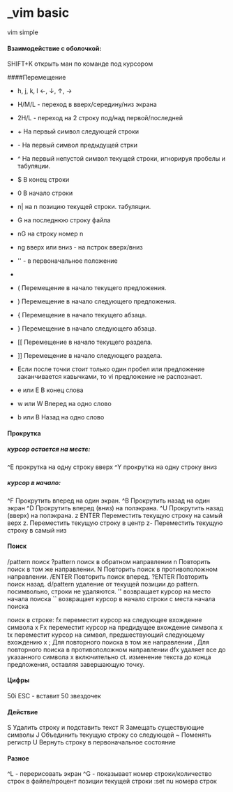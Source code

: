 _vim basic
==========

vim simple

#### Взаимодействие с оболочкой:
SHIFT+K открыть ман по команде под курсором

####Перемещение
+ h, j, k, l ←, ↓, ↑, →
+ H/M/L - переход в вверх/середину/низ экрана
+ 2H/L - переход на 2 строку под/над первой/последней
+ \+ На первый символ следующей строки
+ \- На первый символ предыдущей стрки
+ ^ На первый непустой символ текущей строки, игнорируя пробелы и табуляции.
+ $ В конец строки
+ 0 В начало строки
+ n| на n позицию текущей строки. табуляции.
+ G на последнюю строку файла
+ nG на строку номер n
+ ng вверх или вниз - на nстрок вверх/вниз
+ '' - в первоначальное положение
+ 
+ ( Перемещение в начало текущего предложения.
+ ) Перемещение в начало следующего предложения.
+ { Перемещение в начало текущего абзаца.
+ } Перемещение в начало следующего абзаца.
+ [[ Перемещение в начало текущего раздела.
+ ]] Перемещение в начало следующего раздела.
+ Если после точки стоит только один пробел или предложение заканчивается кавычками, то vi предложение не распознает.


+ e или E В конец слова
+ w или W Вперед на одно слово
+ b или B Назад на одно слово

#### Прокрутка
##### курсор остается на месте:
^E прокрутка на одну строку вверх
^Y прокрутка на одну строку вниз
##### курсор в начало:
^F Прокрутить вперед на один экран.
^B Прокрутить назад на один экран
^D Прокрутить вперед (вниз) на полэкрана.
^U Прокрутить назад (вверх) на полэкрана.
z ENTER Переместить текущую строку на самый верх
z. Переместить текущую строку в центр
z- Переместить текущую строку в самый низ

#### Поиск
/pattern поиск
?pattern поиск в обратном направлении
n Повторить поиск в том же направлении.
N Повторить поиск в противоположном направлении.
/ENTER Повторить поиск вперед.
?ENTER Повторить поиск назад.
d/pattern удаление от текущей позиции до pattern. посимвольно, строки не удаляются.
'' возвращает курсор на место начала поиска
`` возвращает курсор в начало строки с места начала поиска

поиск в строке:
fx переместит курсор на следующее вхождение символа x
Fx переместит курсор на предидущее вхождение символа х
tx переместит курсор на символ, предшествующий следующему вхождению x
; Для повторного поиска в том же направлении
, Для повторного поиска в противоположном направлении
dfx удаляет все до указанного символа x включительно
ct. изменение текста до конца предложения, оставляя завершающую точку.

#### Цифры
50i ESC - вставит 50 звездочек

#### Действие
S Удалить строку и подставить текст
R Замещать существующие символы
J Объединить текущую строку со следующей
~ Поменять регистр
U Вернуть строку в первоначальное состояние


#### Разное
^L - перерисовать экран
^G - показывает номер строки/количество строк в файле/процент позиции текущей строки
:set nu номера строк